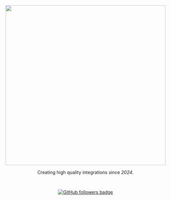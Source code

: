 <div align="center">
  <a href="https://github.com/teamsoundlabs"><img src="https://github.com/teamsoundlabs/.github/assets/123055696/da727ea2-1f4a-40a0-8949-c11511b6fe9d" width="500px"></a>
  <p>Creating high quality integrations since <em>2024</em>.</p>

  <br>
  
  <p>
<!--     <a href="https://guilded.gg/soundlabs"><img alt="Guilded invite badge" src="https://img.shields.io/badge/guilded_invite-%230070FF?style=for-the-badge&logo=guilded&logoColor=white"></a> -->
    <a href="https://github.com/teamsoundlabs" target="_blank"><img alt="GitHub followers badge" src="https://img.shields.io/github/followers/teamsoundlabs?style=for-the-badge&logo=github&logoColor=white&labelColor=%230070FF&color=%230070FF"></a>
  </p>
</div>
